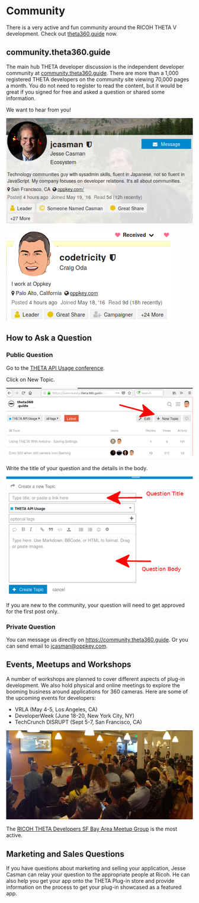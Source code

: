 # Community
There is a very active and fun community around the RICOH THETA V development. Check out 
[theta360.guide](https://theta360.guide) now.

## community.theta360.guide

The main hub THETA developer discussion is the independent developer community at [community.theta360.guide](https://community.theta360.guide). There are more than
a 1,000 registered THETA developers on the community
site viewing 70,000 pages a month. You do not need to register to read the content, but it would be great if
you signed for free and asked a question or shared some information.

We want to hear from you!

[![](img/community/jcasman.png)](https://community.theta360.guide/u/jcasman27/summary)

[![](img/community/craigoda.png)](https://community.theta360.guide/u/codetricity/summary)

## How to Ask a Question

### Public Question

Go to the [THETA API Usage conference](https://community.theta360.guide/c/theta-api-usage).

Click on New Topic.

![](img/community/new-topic.png)

Write the title of your question and the details in the body.

![](img/community/questions.png)

If you are new to the community, your question will need to get approved for the first post only.

### Private Question
You can message us directly on https://community.theta360.guide. Or you can send email to jcasman@oppkey.com.



## Events, Meetups and Workshops

A number of workshops are planned to cover different aspects of plug-in development. We also hold physical and online meetings to explore the booming business around applications for 360 cameras. Here are some of the upcoming events for developers:

* VRLA (May 4-5, Los Angeles, CA)
* DeveloperWeek (June 18-20, New York City, NY)
* TechCrunch DISRUPT (Sept 5-7, San Francisco, CA)


![](img/community/meetup.png)

The [RICOH THETA Developers SF Bay Area Meetup Group](https://www.meetup.com/RICOH-THETA-Developers-SF-Bay-Area/) is the 
most active.

## Marketing and Sales Questions

If you have questions about marketing and selling your application, Jesse Casman can relay your question to the appropriate people at Ricoh.  He can also help you get your app onto the THETA Plug-in store and provide 
information on the process to get your plug-in showcased as a featured app.